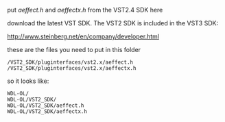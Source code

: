 put *aeffect.h* and *aeffectx.h* from the VST2.4 SDK here

download the latest VST SDK. The VST2 SDK is included in the VST3 SDK:

[http://www.steinberg.net/en/company/developer.html
](http://www.steinberg.net/en/company/developer.html
)

these are the files you need to put in this folder

`/VST2_SDK/pluginterfaces/vst2.x/aeffect.h`  
`/VST2_SDK/pluginterfaces/vst2.x/aeffectx.h`  

so it looks like:

`WDL-OL/`  
`WDL-OL/VST2_SDK/`  
`WDL-OL/VST2_SDK/aeffect.h`  
`WDL-OL/VST2_SDK/aeffectx.h`  